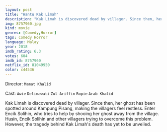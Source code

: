 ```yaml
---
layout: post
title: "Hantu Kak Limah"
description: "Kak Limah is discovered dead by villager. Since then, her ghost has been spotted around Kampung Pisang, making the villagers feel restless. Enter Encik Solihin, who tries to help by shooing her ghost away from the village. Husin, Encik Solihin and other villagers trying to overcome this problem. However, the tragedy behind Kak Limah's death has yet to be unveiled..."
img: 8757960.jpg
kind: movie
genres: [Comedy,Horror]
tags: Comedy Horror 
language: Malay
year: 2018
imdb_rating: 6.3
votes: 604
imdb_id: 8757960
netflix_id: 81049950
color: c44536
---
```

Director: `Mamat Khalid`  

Cast: `Awie` `Delimawati` `Zul Ariffin` `Ropie` `Arab Khalid` 

Kak Limah is discovered dead by villager. Since then, her ghost has been spotted around Kampung Pisang, making the villagers feel restless. Enter Encik Solihin, who tries to help by shooing her ghost away from the village. Husin, Encik Solihin and other villagers trying to overcome this problem. However, the tragedy behind Kak Limah's death has yet to be unveiled.